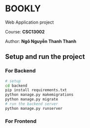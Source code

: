 # BOOKLY

Web Application project

Course: **CSC13002**

Author: **Ngô Nguyễn Thanh Thanh**

## Setup and run the project

### For Backend

```bash
# setup
cd backend
pip install requirements.txt
python manage.py makemigrations
python manage.py migrate
# run the backend server
python manage.py runserver
```

### For Frontend
